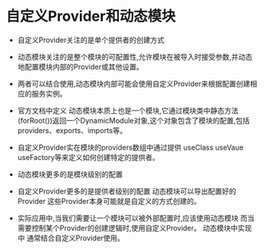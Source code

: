 # 自定义Provider和动态模块

- 自定义Provider关注的是单个提供者的创建方式
- 动态模块关注的是整个模块的可配置性,允许模块在被导入时接受参数,并动态地配置模块内部的Provider或其他设置。
- 两者可以结合使用,动态模块内部可能会使用自定义Provider来根据配置创建相应的服务实例。

- 官方文档中定义 动态模块本质上也是一个模块,它通过模块类中静态方法(forRoot())返回一个DynamicModule对象,这个对象包含了模块的配置,包括 providers、exports、imports等。
- 自定义Provider实在模块的providers数组中通过提供 useClass useVaue useFactory等来定义如何创建特定的提供者。

- 动态模块更多的是模块级别的配置
- 自定义Provider更多的是提供者级别的配置 动态模块可以导出配置好的Provider 这些Provider本身可能就是自定义的方式创建的。

- 实际应用中,当我们需要让一个模块可以被外部配置时,应该使用动态模块 而当需要控制某个Provider的创建逻辑时,使用自定义Provider。 动态模块中实现中 通常结合自定义Provider使用。
